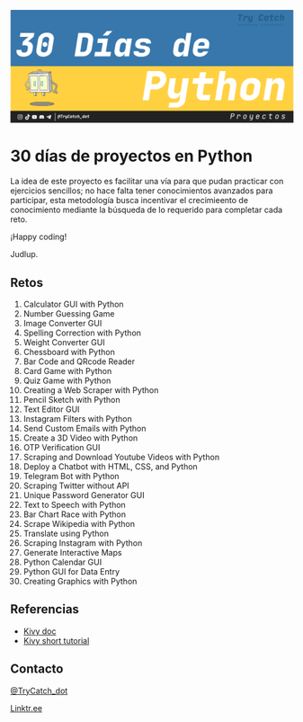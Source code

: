 ![alt text](reto_py.png "Reto")

# 30 días de proyectos en Python

La idea de este proyecto es facilitar una vía para que pudan practicar con ejercicios sencillos; no hace falta tener conocimientos avanzados para participar, esta metodología busca incentivar el crecimieento de conocimiento mediante la búsqueda de lo requerido para completar cada reto.

¡Happy coding!

Judlup.

## Retos

1. Calculator GUI with Python
2. Number Guessing Game
3. Image Converter GUI
4. Spelling Correction with Python
5. Weight Converter GUI
6. Chessboard with Python
7. Bar Code and QRcode Reader
8. Card Game with Python
9. Quiz Game with Python
10. Creating a Web Scraper with Python
11. Pencil Sketch with Python
12. Text Editor GUI
13. Instagram Filters with Python
14. Send Custom Emails with Python
15. Create a 3D Video with Python
16. OTP Verification GUI
17. Scraping and Download Youtube Videos with Python
18. Deploy a Chatbot with HTML, CSS, and Python
19. Telegram Bot with Python
20. Scraping Twitter without API
21. Unique Password Generator GUI
22. Text to Speech with Python
23. Bar Chart Race with Python
24. Scrape Wikipedia with Python
25. Translate using Python
26. Scraping Instagram with Python
27. Generate Interactive Maps
28. Python Calendar GUI
29. Python GUI for Data Entry
30. Creating Graphics with Python

## Referencias

* [Kivy doc](https://kivy.org/doc/stable/)
* [Kivy short tutorial](https://youtu.be/9JH8r8mz0g4)

## Contacto

[@TryCatch_dot](https://www.tiktok.com/@trycatch_dot)

[Linktr.ee](https://linktr.ee/trycatch_dot)
